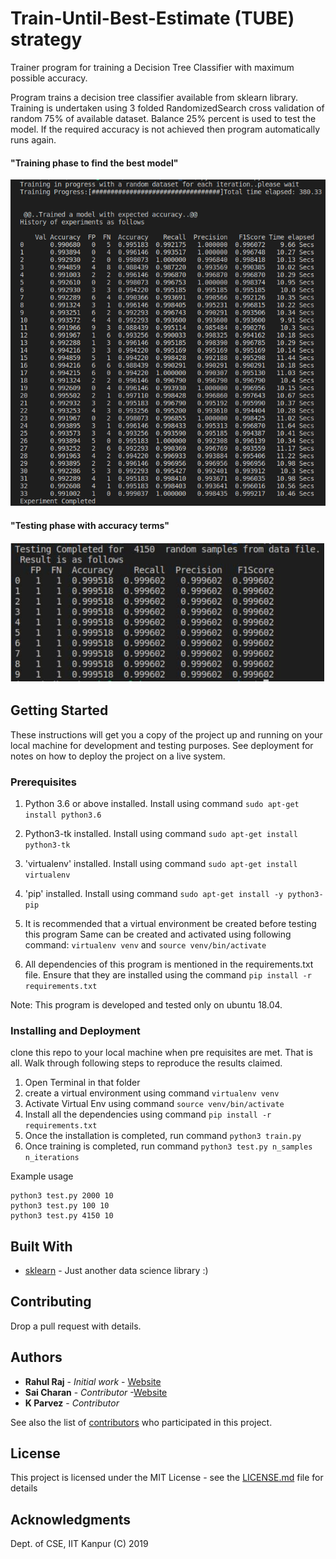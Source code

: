 # Train-Until-Best-Estimate (TUBE) strategy

Trainer program for training a Decision Tree Classifier with maximum possible accuracy.

Program trains a decision tree classifier available from sklearn library.
Training is undertaken using 3 folded RandomizedSearch cross validation of 
random 75% of available dataset. Balance 25% percent is used to test the model.
If the required accuracy is not achieved then program automatically runs again.

#### "Training phase to find the best model"
![Training in progress _ pic](/imgs/training_bestaccbestFN.png?raw=true "Training phase to find the best model")

#### "Testing phase with accuracy terms"
![test_ pic](/imgs/testingphase.png?raw=true "Test phase to find the best model")


## Getting Started

These instructions will get you a copy of the project up and running on your local machine for development and testing purposes. See deployment for notes on how to deploy the project on a live system.

### Prerequisites

1. Python 3.6 or above installed. Install using command
	`sudo apt-get install python3.6`
2. Python3-tk installed. Install using command 
	`sudo apt-get install python3-tk`
3. 'virtualenv' installed. Install using command 
	`sudo apt-get install virtualenv`
4. 'pip' installed. Install using command 
	`sudo apt-get install -y python3-pip`

5. It is recommended that a virtual environment be created before testing this program Same can be created and activated using following command: `virtualenv venv` and `source venv/bin/activate`

6. All dependencies of this program is mentioned in the requirements.txt file.
Ensure that they are installed using the command `pip install -r requirements.txt`
	
Note: This program is developed and tested only on ubuntu 18.04. 

### Installing and Deployment

clone this repo to your local machine when pre requisites are met. That is all. Walk through following 
steps to reproduce the results claimed.

1. Open Terminal in that folder
2. create a virtual environment using command `virtualenv venv`
3. Activate Virtual Env using command `source venv/bin/activate`
4. Install all the dependencies using command `pip install -r requirements.txt`
5. Once the installation is completed, run command `python3 train.py`
6. Once training is completed, run command `python3 test.py n_samples n_iterations`

Example usage
```
python3 test.py 2000 10
python3 test.py 100 10
python3 test.py 4150 10
```

## Built With

* [sklearn](https://scikit-learn.org/stable/) - Just another data science library :)

## Contributing

Drop a pull request with details.

## Authors

* **Rahul Raj** - *Initial work* - [Website](https://randomwalk.in)
* **Sai Charan** - *Contributor* -[Website](http://pvsaicharan.in/)
* **K Parvez** - *Contributor*

See also the list of [contributors](https://github.com/your/project/contributors) who participated in this project.

## License

This project is licensed under the MIT License - see the [LICENSE.md](LICENSE.md) file for details

## Acknowledgments

Dept. of CSE, IIT Kanpur (C) 2019

